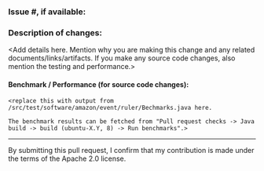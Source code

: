 ### Issue #, if available:

### Description of changes:

<Add details here. Mention why you are making this change and any related documents/links/artifacts. If you make any source code changes, also mention the testing and performance.>

#### Benchmark / Performance (for source code changes):

```
<replace this with output from /src/test/software/amazon/event/ruler/Bechmarks.java here.

The benchmark results can be fetched from "Pull request checks -> Java build -> build (ubuntu-X.Y, 8) -> Run benchmarks".>
```

---

By submitting this pull request, I confirm that my contribution is made under the terms of the Apache 2.0 license.
